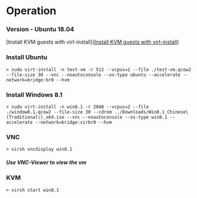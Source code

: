 # Operation

### Version - Ubuntu 18.04

[Install KVM guests with virt-install]([Install KVM guests with virt-install](https://www.howtoforge.com/installing-kvm-guests-with-virt-install-on-ubuntu-8.10-server))



### Install Ubuntu

```
> sudo virt-install -n test-vm -r 512 --vcpus=1 --file ./test-vm.qcow2 --file-size 30 --vnc --noautoconsole --os-type ubuntu --accelerate --network=bridge:br0 --hvm 
```



### Install Windows 8.1

```
> sudo virt-install -n win8.1 -r 2048 --vcpus=2 --file ./window8.1.qcow2 --file-size 30 --cdrom ../Downloads/Win8.1_Chinese\(Traditional\)_x64.iso --vnc --noautoconsole --os-type win8.1 --accelerate --network=bridge:virbr0 --hvm 
```



### VNC

```
> virsh vncdisplay win8.1
```

##### Use VNC-Viewer to view the vm



### KVM

```
> virsh start win8.1
```

